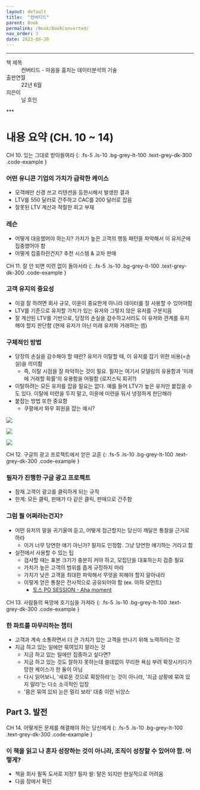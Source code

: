 ```yaml
---
layout: default
title:  "컨버티드"
parent: Book
permalink: /Book/BookConverted/
nav_order: 3
date: 2023-06-20
---
```


***
<dl>
  <dt>책 제목</dt>
  <dd>컨버티드 - 마음을 훔치는 데이터분석의 기술</dd>
<dt>출판연월</dt>
  <dd>22년 6월</dd>
  <dt>지은이</dt>
  <dd>닐 호인</dd>
</dl>
***


# **내용 요약 (CH. 10 ~ 14)**

CH 10. 있는 그대로 받아들여라
{: .fs-5 .ls-10 .bg-grey-lt-100 .text-grey-dk-300 .code-example }

### 어떤 유니콘 기업의 가치가 급락한 케이스
- 모객에만 신경 쓰고 리텐션을 등한시해서 발생한 결과
- LTV를 550 달러로 간주하고 CAC를 200 달러로 잡음
- 잘못된 LTV 계산과 적절한 회고 부재

### 레슨
- 어떻게 대응했어야 하는지? 가치가 높은 고객의 행동 패턴을 파악해서 이 유저군에 집중했어야 함
- 어떻게 집중하란건지? 추천 시스템 & 교차 판매


CH 11. 잘 안 되면 미련 없이 돌아서라
{: .fs-5 .ls-10 .bg-grey-lt-100 .text-grey-dk-300 .code-example }

### 고객 유지의 중요성
- 이걸 잘 하려면 회사 규모, 이윤이 중요한게 아니라 데이터를 잘 사용할 수 있어야함
- LTV를 기준으로 유지할 가치가 있는 유저와 그렇지 않은 유저를 구분지음
- 잘 계산된 LTV를 기반으로, 당장의 손실을 감수하고서라도 이 유저와 관계를 유지해야 할지 판단함 (현재 유저가 아닌 미래 유저와 거래하는 셈)

### 구체적인 방법
- 당장의 손실을 감수해야 할 때란? 유저가 이탈할 때, 이 유저를 잡기 위한 비용(=손실)을 의미함
  - 즉, 이탈 시점을 잘 파악하는 것이 필요. 필자는 여기서 모델링의 유용함과 '미래에 거래할 확률'의 유용함을 어필함 (로지스틱 회귀?)
- 이탈하려는 모든 유저를 잡을 필요는 없다. 예를 들어 LTV가 높은 유저만 붙잡을 수도 있다. 이탈에 미련을 두지 말고, 이윤에 미련을 둬서 냉정하게 판단해라
- 붙잡는 방법 또한 중요함
  - 쿠팡에서 와우 회원을 잡는 예시?

![](https://s-seo.github.io/assets/images/post_converted_1.png)

![](https://s-seo.github.io/assets/images/post_converted_2.png)

![](https://s-seo.github.io/assets/images/post_converted_3.png)

CH 12. 구글의 광고 프로젝트에서 얻은 교훈
{: .fs-5 .ls-10 .bg-grey-lt-100 .text-grey-dk-300 .code-example }

### 필자가 진행한 구글 광고 프로젝트
- 잠재 고객이 광고를 클릭하게 되는 규칙
- 한계: 모든 클릭, 판매가 다 같은 클릭, 판매으로 간주함

### 그럼 뭘 어쩌라는건지?
- 어떤 유저의 말을 귀기울여 듣고, 어떻게 접근할지는 당신이 깨달은 통찰을 근거로 하라
  - 이거 너무 당연한 얘기 아닌가? 필자도 인정함. 그냥 당연한 얘기하는 거라고 함
- 실전에서 사용할 수 있는 팁
  - 검사할 때는 표본 크기가 충분히 커야 하고, 모집단을 대표하는지 검증 필요
  - 가치가 높은 고객의 범위를 좁게 규정하지 마라
  - 가치가 낮은 고객을 최대한 파악해서 무엇을 피해야 할지 알아내라
  - 이렇게 얻은 통찰은 전사적으로 공유되어야 함 (ex. 아하 모먼트)
    - [토스 PO SESSION - Aha moment](https://www.youtube.com/watch?v=0KgOCKJ1PG4)

CH 13. 사람들의 욕망에 호기심을 가져라
{: .fs-5 .ls-10 .bg-grey-lt-100 .text-grey-dk-300 .code-example }

### 한 파트를 마무리하는 챕터
- 고객과 계속 소통하면서 더 큰 가치가 있는 고객을 만나기 위해 노력하라는 것
- 지금 하고 있는 일에만 묶여있지 말라는 것
  - 지금 하고 있는 일에만 집중하고 싶다면?
  - 지금 하고 있는 것도 잘하지 못하는데 쓸데없이 무리한 욕심 부려 확장시키다가 망한 케이스가 한 둘이 아님
  - 다시 읽어보니, '새로운 것으로 확장하라'는 것이 아니라, '지금 상황에 묶여 있지 말라'는 다소 소극적인 입장
  - '몸은 묶여 있되 눈은 멀리 보라' 대충 이런 뉘앙스

## Part 3. 발전

CH 14. 어떻게든 문제를 해결해야 하는 당신에게
{: .fs-5 .ls-10 .bg-grey-lt-100 .text-grey-dk-300 .code-example }

### 이 책을 읽고 나 혼자 성장하는 것이 아니라, 조직이 성장할 수 있어야 함. 어떻게?
- 책을 회사 필독 도서로 지정? 필자 왈: 말은 되지만 현실적으로 어려움
- 다음 장에서 확인



